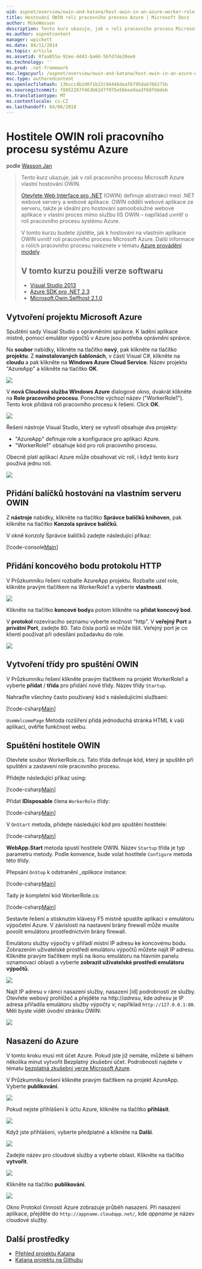 ```yaml
---
uid: aspnet/overview/owin-and-katana/host-owin-in-an-azure-worker-role
title: Hostování OWIN roli pracovního procesu Azure | Microsoft Docs
author: MikeWasson
description: Tento kurz ukazuje, jak v roli pracovního procesu Microsoft Azure vlastní hostování OWIN. Open Web Interface pro .NET (OWIN) definuje abstrakci mezi .NET webový server...
ms.author: aspnetcontent
manager: wpickett
ms.date: 04/11/2014
ms.topic: article
ms.assetid: 07aa855a-92ee-4d43-ba66-5bfd7de20ee6
ms.technology: ''
ms.prod: .net-framework
msc.legacyurl: /aspnet/overview/owin-and-katana/host-owin-in-an-azure-worker-role
msc.type: authoredcontent
ms.openlocfilehash: 13bccc4b2d6f1b22c94446deaf6795dab766275b
ms.sourcegitcommit: f8852267f463b62d7f975e56bea9aa3f68fbbdeb
ms.translationtype: MT
ms.contentlocale: cs-CZ
ms.lasthandoff: 04/06/2018
---
```

<a name="host-owin-in-an-azure-worker-role"></a>Hostitele OWIN roli pracovního procesu systému Azure
====================
podle [Wasson Jan](https://github.com/MikeWasson)

> Tento kurz ukazuje, jak v roli pracovního procesu Microsoft Azure vlastní hostování OWIN.
> 
> [Otevřete Web Interface pro .NET](http://owin.org/) (OWIN) definuje abstrakci mezi .NET webové servery a webové aplikace. OWIN oddělí webové aplikace ze serveru, takže je ideální pro hostování samoobslužné webové aplikace v vlastní proces mimo službu IIS OWIN – například uvnitř o roli pracovního procesu systému Azure.
> 
> V tomto kurzu budete zjistěte, jak k hostování na vlastním aplikace OWIN uvnitř roli pracovního procesu Microsoft Azure. Další informace o rolích pracovního procesu naleznete v tématu [Azure provádění modely](https://azure.microsoft.com/documentation/articles/fundamentals-application-models/#CloudServices).
> 
> ## <a name="software-versions-used-in-the-tutorial"></a>V tomto kurzu použili verze softwaru
> 
> 
> - [Visual Studio 2013](https://www.microsoft.com/visualstudio/eng/2013-downloads)
> - [Azure SDK pro .NET 2.3](https://azure.microsoft.com/downloads/)
> - [Microsoft.Owin.Selfhost 2.1.0](http://www.nuget.org/packages/Microsoft.Owin.SelfHost/2.1.0)


## <a name="create-a-microsoft-azure-project"></a>Vytvoření projektu Microsoft Azure

Spuštění sady Visual Studio s oprávněními správce. K ladění aplikace místně, pomocí emulátor výpočtů v Azure jsou potřeba oprávnění správce.

Na **soubor** nabídky, klikněte na tlačítko **nový**, pak klikněte na tlačítko **projektu**. Z **nainstalovaných šablonách**, v části Visual C#, klikněte na **cloudu** a pak klikněte na **Windows Azure Cloud Service**. Název projektu "AzureApp" a klikněte na tlačítko **OK**.

[![](host-owin-in-an-azure-worker-role/_static/image2.png)](host-owin-in-an-azure-worker-role/_static/image1.png)

V **nová Cloudová služba Windows Azure** dialogové okno, dvakrát klikněte na **Role pracovního procesu**. Ponechte výchozí název ("WorkerRole1"). Tento krok přidává roli pracovního procesu k řešení. Click **OK**.

[![](host-owin-in-an-azure-worker-role/_static/image4.png)](host-owin-in-an-azure-worker-role/_static/image3.png)

Řešení nástroje Visual Studio, který se vytvoří obsahuje dva projekty:

- &quot;AzureApp&quot; definuje role a konfigurace pro aplikaci Azure.
- &quot;WorkerRole1&quot; obsahuje kód pro roli pracovního procesu.

Obecně platí aplikaci Azure může obsahovat víc rolí, i když tento kurz používá jednu roli.

![](host-owin-in-an-azure-worker-role/_static/image5.png)

## <a name="add-the-owin-self-host-packages"></a>Přidání balíčků hostování na vlastním serveru OWIN

Z **nástroje** nabídky, klikněte na tlačítko **Správce balíčků knihoven**, pak klikněte na tlačítko **Konzola správce balíčků**.

V okně konzoly Správce balíčků zadejte následující příkaz:

[!code-console[Main](host-owin-in-an-azure-worker-role/samples/sample1.cmd)]

## <a name="add-an-http-endpoint"></a>Přidání koncového bodu protokolu HTTP

V Průzkumníku řešení rozbalte AzureApp projektu. Rozbalte uzel role, klikněte pravým tlačítkem na WorkerRole1 a vyberte **vlastnosti**.

![](host-owin-in-an-azure-worker-role/_static/image6.png)

Klikněte na tlačítko **koncové body**a potom klikněte na **přidat koncový bod**.

V **protokol** rozevíracího seznamu vyberte možnost "http". V **veřejný Port** a **privátní Port**, zadejte 80. Tato čísla portů se může lišit. Veřejný port je co klienti používat při odesílání požadavku do role.

[![](host-owin-in-an-azure-worker-role/_static/image8.png)](host-owin-in-an-azure-worker-role/_static/image7.png)

## <a name="create-the-owin-startup-class"></a>Vytvoření třídy pro spuštění OWIN

V Průzkumníku řešení klikněte pravým tlačítkem na projekt WorkerRole1 a vyberte **přidat** / **třída** pro přidání nové třídy. Název třídy `Startup`.

Nahraďte všechny často používaný kód s následujícími službami:

[!code-csharp[Main](host-owin-in-an-azure-worker-role/samples/sample2.cs)]

`UseWelcomePage` Metoda rozšíření přidá jednoduchá stránka HTML k vaší aplikaci, ověřte funkčnost webu.

## <a name="start-the-owin-host"></a>Spuštění hostitele OWIN

Otevřete soubor WorkerRole.cs. Tato třída definuje kód, který je spuštěn při spuštění a zastavení role pracovního procesu.

Přidejte následující příkaz using:

[!code-csharp[Main](host-owin-in-an-azure-worker-role/samples/sample3.cs)]

Přidat **IDisposable** člena `WorkerRole` třídy:

[!code-csharp[Main](host-owin-in-an-azure-worker-role/samples/sample4.cs)]

V `OnStart` metoda, přidejte následující kód pro spuštění hostitele:

[!code-csharp[Main](host-owin-in-an-azure-worker-role/samples/sample5.cs?highlight=5)]

**WebApp.Start** metoda spustí hostitele OWIN. Název `Startup` třída je typ parametru metody. Podle konvence, bude volat hostitele `Configure` metoda této třídy.

Přepsání `OnStop` k odstranění  *\_aplikace* instance:

[!code-csharp[Main](host-owin-in-an-azure-worker-role/samples/sample6.cs)]

Tady je kompletní kód WorkerRole.cs:

[!code-csharp[Main](host-owin-in-an-azure-worker-role/samples/sample7.cs)]

Sestavte řešení a stisknutím klávesy F5 místně spustíte aplikaci v emulátoru výpočetní Azure. V závislosti na nastavení brány firewall může musíte povolit emulátoru prostřednictvím brány firewall.

Emulátoru služby výpočty v přiřadí místní IP adresu ke koncovému bodu. Zobrazením uživatelské prostředí emulátoru výpočtů můžete najít IP adresu. Klikněte pravým tlačítkem myši na ikonu emulátoru na hlavním panelu oznamovací oblasti a vyberte **zobrazit uživatelské prostředí emulátoru výpočtů**.

[![](host-owin-in-an-azure-worker-role/_static/image10.png)](host-owin-in-an-azure-worker-role/_static/image9.png)

Najít IP adresu v rámci nasazení služby, nasazení [id] podrobnosti ze služby. Otevřete webový prohlížeč a přejděte na http://<em>adresu</em>, kde <em>adresu</em> je IP adresa přiřadila emulátoru služby výpočty v; například `http://127.0.0.1:80`. Měli byste vidět úvodní stránku OWIN:

![](host-owin-in-an-azure-worker-role/_static/image11.png)

## <a name="deploy-to-azure"></a>Nasazení do Azure

V tomto kroku musí mít účet Azure. Pokud jste již nemáte, můžete si během několika minut vytvořit Bezplatný zkušební účet. Podrobnosti najdete v tématu [bezplatná zkušební verze Microsoft Azure](https://azure.microsoft.com/pricing/free-trial/?WT.mc_id=A261C142F).

V Průzkumníku řešení klikněte pravým tlačítkem na projekt AzureApp. Vyberte **publikování**.

![](host-owin-in-an-azure-worker-role/_static/image12.png)

Pokud nejste přihlášení k účtu Azure, klikněte na tlačítko **přihlásit**.

[![](host-owin-in-an-azure-worker-role/_static/image14.png)](host-owin-in-an-azure-worker-role/_static/image13.png)

Když jste přihlášeni, vyberte předplatné a klikněte na **Další**.

[![](host-owin-in-an-azure-worker-role/_static/image16.png)](host-owin-in-an-azure-worker-role/_static/image15.png)

Zadejte název pro cloudové služby a vyberte oblast. Klikněte na tlačítko **vytvořit**.

![](host-owin-in-an-azure-worker-role/_static/image17.png)

Klikněte na tlačítko **publikování**.

[![](host-owin-in-an-azure-worker-role/_static/image19.png)](host-owin-in-an-azure-worker-role/_static/image18.png)

Okno Protokol činnosti Azure zobrazuje průběh nasazení. Při nasazení aplikace, přejděte do `http://appname.cloudapp.net/`, kde *appname* je název cloudové služby.

## <a name="additional-resources"></a>Další prostředky

- [Přehled projektu Katana](an-overview-of-project-katana.md)
- [Katana projektu na Githubu](https://github.com/aspnet/AspNetKatana/)
